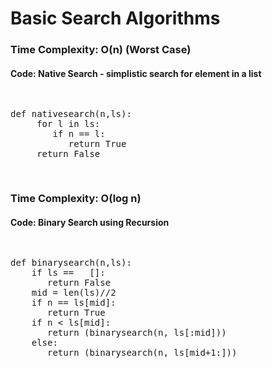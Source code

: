 # Basic Search Algorithms

### Time Complexity: O(n) (Worst Case)
#### Code: Native Search - simplistic search for element in a list
<pre>
<p>
def nativesearch(n,ls):
     for l in ls:
        if n == l:
           return True
     return False   
</p>
</pre>

### Time Complexity: O(log n)
#### Code: Binary Search using Recursion 
<pre>
<p>
def binarysearch(n,ls):
    if ls ==   []:
       return False
    mid = len(ls)//2
    if n == ls[mid]:
       return True
    if n < ls[mid]:
       return (binarysearch(n, ls[:mid]))
    else:
       return (binarysearch(n, ls[mid+1:]))
</p>
</pre>

